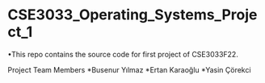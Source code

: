 # CSE3033_Operating_Systems_Project_1
•This repo contains the source code for first project of CSE3033F22.




Project Team Members
*Busenur Yılmaz
*Ertan Karaoğlu
*Yasin Çörekci
